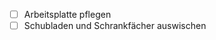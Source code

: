  - [ ] Arbeitsplatte pflegen
 - [ ] Schubladen und Schrankfächer auswischen

<!--stackedit_data:
eyJoaXN0b3J5IjpbMTIyOTUzMjU5LC02ODkxNDU4NzQsNjkwNz
AyNzkzXX0=
-->